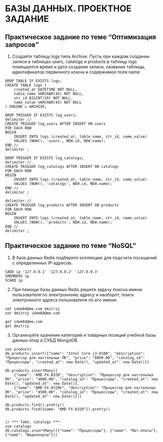 # БАЗЫ ДАННЫХ. ПРОЕКТНОЕ ЗАДАНИЕ 

## Практическое задание по теме “Оптимизация запросов”

1) Создайте таблицу logs типа Archive. Пусть при каждом создании записи в таблицах users, catalogs и products в таблицу logs помещается время и дата создания записи, название таблицы, идентификатор первичного ключа и содержимое поля name.
````
DROP TABLE IF EXISTS logs;
CREATE TABLE logs (
	created_at DATETIME NOT NULL,
	table_name VARCHAR(45) NOT NULL,
	str_id BIGINT(20) NOT NULL,
	name_value VARCHAR(45) NOT NULL
) ENGINE = ARCHIVE;
````

````
DROP TRIGGER IF EXISTS log_users;
delimiter //
CREATE TRIGGER log_users AFTER INSERT ON users
FOR EACH ROW
BEGIN
	INSERT INTO logs (created_at, table_name, str_id, name_value)
	VALUES (NOW(), 'users', NEW.id, NEW.name);
END //
delimiter ;
````

````
DROP TRIGGER IF EXISTS log_catalogs;
delimiter //
CREATE TRIGGER log_catalogs AFTER INSERT ON catalogs
FOR EACH ROW
BEGIN
	INSERT INTO logs (created_at, table_name, str_id, name_value)
	VALUES (NOW(), 'catalogs', NEW.id, NEW.name);
END //
delimiter ;
````

````
delimiter //
CREATE TRIGGER log_products AFTER INSERT ON products
FOR EACH ROW
BEGIN
	INSERT INTO logs (created_at, table_name, str_id, name_value)
	VALUES (NOW(), 'products', NEW.id, NEW.name);
END //
delimiter ;

````

## Практическое задание по теме “NoSQL”
1) В базе данных Redis подберите коллекцию для подсчета посещений с определенных IP-адресов.
````
SADD ip '127.0.0.1' '127.0.0.2' '127.0.0.3'
SMEMBERS ip
SCARD ip
````

2) При помощи базы данных Redis решите задачу поиска имени пользователя по электронному адресу и наоборот, поиск электронного адреса пользователя по его имени.
````
set idem84@me.com dmitriy 
set dmitriy idem84@me.com

get idem84@me.com
get dmitriy
````

3) Организуйте хранение категорий и товарных позиций учебной базы данных shop в СУБД MongoDB.
````
use products
db.products.insert({"name": "Intel Core i3-8100", "description": "Процессор для настольных ПК", "price": "8000.00", "catalog_id": "Процессоры", "created_at": new Date(), "updated_at": new Date()}) 

db.products.insertMany([
	{"name": "AMD FX-8320", "description": "Процессор для настольных ПК", "price": "4000.00", "catalog_id": "Процессоры", "created_at": new Date(), "updated_at": new Date()},
	{"name": "AMD FX-8320E", "description": "Процессор для настольных ПК", "price": "4500.00", "catalog_id": "Процессоры", "created_at": new Date(), "updated_at": new Date()}])

db.products.find().pretty()
db.products.find({name: "AMD FX-8320"}).pretty()


// *** Табл. catalogs ***
use catalogs
db.catalogs.insertMany([{"name": "Процессоры"}, {"name": "Мат.платы"}, {"name": "Видеокарты"}])
````
